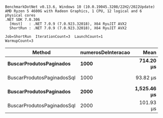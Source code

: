 ```

BenchmarkDotNet v0.13.6, Windows 10 (10.0.19045.3208/22H2/2022Update)
AMD Ryzen 5 4600G with Radeon Graphics, 1 CPU, 12 logical and 6 physical cores
.NET SDK 7.0.306
  [Host]   : .NET 7.0.9 (7.0.923.32018), X64 RyuJIT AVX2
  ShortRun : .NET 7.0.9 (7.0.923.32018), X64 RyuJIT AVX2

Job=ShortRun  IterationCount=3  LaunchCount=1  
WarmupCount=3  

```
|                     Method | numerosDeInteracao |        Mean |      Error |    StdDev | Rank |     Gen0 | Allocated |
|--------------------------- |------------------- |------------:|-----------:|----------:|-----:|---------:|----------:|
|    **BuscarProdutosPaginados** |               **1000** |   **714.20 μs** |  **63.348 μs** |  **3.472 μs** |    **3** | **154.2969** | **316.53 KB** |
| BuscarProdutosPaginadosSql |               1000 |    93.82 μs |   5.697 μs |  0.312 μs |    1 |  12.5732 |  25.75 KB |
|    **BuscarProdutosPaginados** |               **2000** | **1,525.46 μs** | **754.915 μs** | **41.379 μs** |    **4** | **306.6406** | **629.43 KB** |
| BuscarProdutosPaginadosSql |               2000 |   101.93 μs |   1.626 μs |  0.089 μs |    2 |  12.5732 |  25.75 KB |
